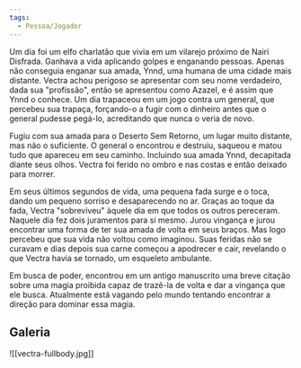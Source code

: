 ```yaml
---
tags:
  - Pessoa/Jogador
---
```

Um dia foi um elfo charlatão que vivia em um vilarejo próximo de Nairi Disfrada. Ganhava a vida aplicando golpes e enganando pessoas. Apenas não conseguia enganar sua amada, Ynnd, uma humana de uma cidade mais distante. Vectra achou perigoso se apresentar com seu nome verdadeiro, dada sua "profissão", então se apresentou como Azazel, e é assim que Ynnd o conhece. Um dia trapaceou em um jogo contra um general, que percebeu sua trapaça, forçando-o a fugir com o dinheiro antes que o general pudesse pegá-lo, acreditando que nunca o veria de novo.

Fugiu com sua amada para o Deserto Sem Retorno, um lugar muito distante, mas não o suficiente. O general o encontrou e destruiu, saqueou e matou tudo que apareceu em seu caminho. Incluindo sua amada Ynnd, decapitada diante seus olhos. Vectra foi ferido no ombro e nas costas e então deixado para morrer.

Em seus últimos segundos de vida, uma pequena fada surge e o toca, dando um pequeno sorriso e desaparecendo no ar. Graças ao toque da fada, Vectra "sobreviveu" àquele dia em que todos os outros pereceram. Naquele dia fez dois juramentos para si mesmo. Jurou vingança e jurou encontrar uma forma de ter sua amada de volta em seus braços. Mas logo percebeu que sua vida não voltou como imaginou. Suas feridas não se curavam e dias depois sua carne começou a apodrecer e cair, revelando o que Vectra havia se tornado, um esqueleto ambulante.

Em busca de poder, encontrou em um antigo manuscrito uma breve citação sobre uma magia proibida capaz de trazê-la de volta e dar a vingança que ele busca. Atualmente está vagando pelo mundo tentando encontrar a direção para dominar essa magia.

## Galeria
![[vectra-fullbody.jpg]]
